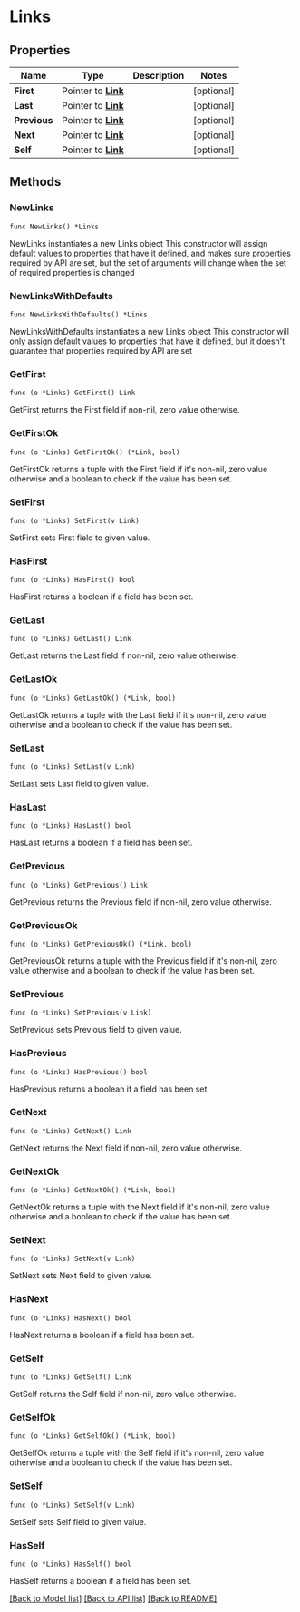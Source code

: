 # Links

## Properties

Name | Type | Description | Notes
------------ | ------------- | ------------- | -------------
**First** | Pointer to [**Link**](Link.md) |  | [optional] 
**Last** | Pointer to [**Link**](Link.md) |  | [optional] 
**Previous** | Pointer to [**Link**](Link.md) |  | [optional] 
**Next** | Pointer to [**Link**](Link.md) |  | [optional] 
**Self** | Pointer to [**Link**](Link.md) |  | [optional] 

## Methods

### NewLinks

`func NewLinks() *Links`

NewLinks instantiates a new Links object
This constructor will assign default values to properties that have it defined,
and makes sure properties required by API are set, but the set of arguments
will change when the set of required properties is changed

### NewLinksWithDefaults

`func NewLinksWithDefaults() *Links`

NewLinksWithDefaults instantiates a new Links object
This constructor will only assign default values to properties that have it defined,
but it doesn't guarantee that properties required by API are set

### GetFirst

`func (o *Links) GetFirst() Link`

GetFirst returns the First field if non-nil, zero value otherwise.

### GetFirstOk

`func (o *Links) GetFirstOk() (*Link, bool)`

GetFirstOk returns a tuple with the First field if it's non-nil, zero value otherwise
and a boolean to check if the value has been set.

### SetFirst

`func (o *Links) SetFirst(v Link)`

SetFirst sets First field to given value.

### HasFirst

`func (o *Links) HasFirst() bool`

HasFirst returns a boolean if a field has been set.

### GetLast

`func (o *Links) GetLast() Link`

GetLast returns the Last field if non-nil, zero value otherwise.

### GetLastOk

`func (o *Links) GetLastOk() (*Link, bool)`

GetLastOk returns a tuple with the Last field if it's non-nil, zero value otherwise
and a boolean to check if the value has been set.

### SetLast

`func (o *Links) SetLast(v Link)`

SetLast sets Last field to given value.

### HasLast

`func (o *Links) HasLast() bool`

HasLast returns a boolean if a field has been set.

### GetPrevious

`func (o *Links) GetPrevious() Link`

GetPrevious returns the Previous field if non-nil, zero value otherwise.

### GetPreviousOk

`func (o *Links) GetPreviousOk() (*Link, bool)`

GetPreviousOk returns a tuple with the Previous field if it's non-nil, zero value otherwise
and a boolean to check if the value has been set.

### SetPrevious

`func (o *Links) SetPrevious(v Link)`

SetPrevious sets Previous field to given value.

### HasPrevious

`func (o *Links) HasPrevious() bool`

HasPrevious returns a boolean if a field has been set.

### GetNext

`func (o *Links) GetNext() Link`

GetNext returns the Next field if non-nil, zero value otherwise.

### GetNextOk

`func (o *Links) GetNextOk() (*Link, bool)`

GetNextOk returns a tuple with the Next field if it's non-nil, zero value otherwise
and a boolean to check if the value has been set.

### SetNext

`func (o *Links) SetNext(v Link)`

SetNext sets Next field to given value.

### HasNext

`func (o *Links) HasNext() bool`

HasNext returns a boolean if a field has been set.

### GetSelf

`func (o *Links) GetSelf() Link`

GetSelf returns the Self field if non-nil, zero value otherwise.

### GetSelfOk

`func (o *Links) GetSelfOk() (*Link, bool)`

GetSelfOk returns a tuple with the Self field if it's non-nil, zero value otherwise
and a boolean to check if the value has been set.

### SetSelf

`func (o *Links) SetSelf(v Link)`

SetSelf sets Self field to given value.

### HasSelf

`func (o *Links) HasSelf() bool`

HasSelf returns a boolean if a field has been set.


[[Back to Model list]](../README.md#documentation-for-models) [[Back to API list]](../README.md#documentation-for-api-endpoints) [[Back to README]](../README.md)


